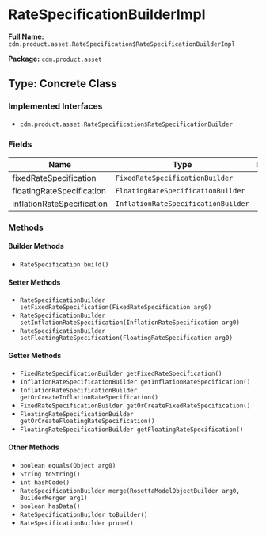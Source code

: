# RateSpecificationBuilderImpl

**Full Name:** `cdm.product.asset.RateSpecification$RateSpecificationBuilderImpl`

**Package:** `cdm.product.asset`

## Type: Concrete Class

### Implemented Interfaces

- `cdm.product.asset.RateSpecification$RateSpecificationBuilder`

### Fields

| Name | Type | Description |
|------|------|-------------|
| fixedRateSpecification | `FixedRateSpecificationBuilder` |  |
| floatingRateSpecification | `FloatingRateSpecificationBuilder` |  |
| inflationRateSpecification | `InflationRateSpecificationBuilder` |  |

### Methods

#### Builder Methods

- `RateSpecification build()`

#### Setter Methods

- `RateSpecificationBuilder setFixedRateSpecification(FixedRateSpecification arg0)`
- `RateSpecificationBuilder setInflationRateSpecification(InflationRateSpecification arg0)`
- `RateSpecificationBuilder setFloatingRateSpecification(FloatingRateSpecification arg0)`

#### Getter Methods

- `FixedRateSpecificationBuilder getFixedRateSpecification()`
- `InflationRateSpecificationBuilder getInflationRateSpecification()`
- `InflationRateSpecificationBuilder getOrCreateInflationRateSpecification()`
- `FixedRateSpecificationBuilder getOrCreateFixedRateSpecification()`
- `FloatingRateSpecificationBuilder getOrCreateFloatingRateSpecification()`
- `FloatingRateSpecificationBuilder getFloatingRateSpecification()`

#### Other Methods

- `boolean equals(Object arg0)`
- `String toString()`
- `int hashCode()`
- `RateSpecificationBuilder merge(RosettaModelObjectBuilder arg0, BuilderMerger arg1)`
- `boolean hasData()`
- `RateSpecificationBuilder toBuilder()`
- `RateSpecificationBuilder prune()`

